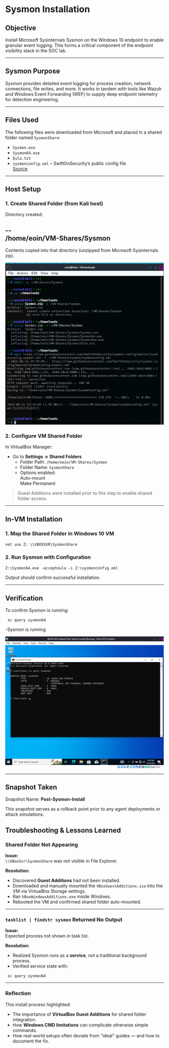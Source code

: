 # Sysmon Installation

## Objective

Install Microsoft Sysinternals Sysmon on the Windows 10 endpoint to enable granular event logging. This forms a critical component of the endpoint visibility stack in the SOC lab.

---

## Sysmon Purpose

Sysmon provides detailed event logging for process creation, network connections, file writes, and more. It works in tandem with tools like Wazuh and Windows Event Forwarding (WEF) to supply deep endpoint telemetry for detection engineering.

---

## Files Used

The following files were downloaded from Microsoft and placed in a shared folder named `SysmonShare`:

- `Sysmon.exe`
- `Sysmon64.exe`
- `Eula.txt`
- `sysmonconfig.xml` – SwiftOnSecurity’s public config file  
  [Source](https://github.com/SwiftOnSecurity/sysmon-config)

---

## Host Setup

### 1. Create Shared Folder (from Kali host)

Directory created:

--  
/home/eoin/VM-Shares/Sysmon  
--

Contents copied into that directory (unzipped from Microsoft Sysinternals zip).

![Sysmon Download Screenshot](../images/downloadsysmon.png)

### 2. Configure VM Shared Folder

In VirtualBox Manager:
- Go to **Settings → Shared Folders**
  - Folder Path: `/home/eoin/VM-Shares/Sysmon`
  - Folder Name: `SysmonShare`
  - Options enabled:  
    Auto-mount  
    Make Permanent

> Guest Additions were installed prior to this step to enable shared folder access.

---

## In-VM Installation

### 1. Map the Shared Folder in Windows 10 VM

```
net use Z: \\VBOXSVR\SysmonShare  
```

### 2. Run Sysmon with Configuration

``` 
Z:\Sysmon64.exe -accepteula -i Z:\sysmonconfig.xml  
```

Output should confirm successful installation.

---

## Verification

To confirm Sysmon is running:

```
 sc query sysmon64
```
-Sysmon is running 

![Sysmon Running](../images/sysmonrunning.png)

---

## Snapshot Taken

Snapshot Name: **Post-Sysmon-Install**

This snapshot serves as a rollback point prior to any agent deployments or attack simulations.

## Troubleshooting & Lessons Learned

### Shared Folder Not Appearing

**Issue:**  
`\\VBoxSvr\SysmonShare` was not visible in File Explorer.

**Resolution:**
- Discovered **Guest Additions** had not been installed.
- Downloaded and manually mounted the `VBoxGuestAdditions.iso` into the VM via VirtualBox Storage settings.
- Ran `VBoxWindowsAdditions.exe` inside Windows.
- Rebooted the VM and confirmed shared folder auto-mounted.

---
### `tasklist | findstr sysmon` Returned No Output

**Issue:**  
Expected process not shown in task list.

**Resolution:**
- Realized Sysmon runs as a **service**, not a traditional background process.
- Verified service state with:
```
 sc query sysmon64
```

---

### Reflection

This install process highlighted:
- The importance of **VirtualBox Guest Additions** for shared folder integration.
- How **Windows CMD limitations** can complicate otherwise simple commands.
- How real-world setups often deviate from "ideal" guides — and how to document the fix.